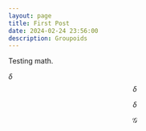 ```yaml
---
layout: page
title: First Post
date: 2024-02-24 23:56:00
description: Groupoids
---
```


Testing math.

$\delta$
$$\delta$$

$$\delta$$

$$\mathcal{G}$$

